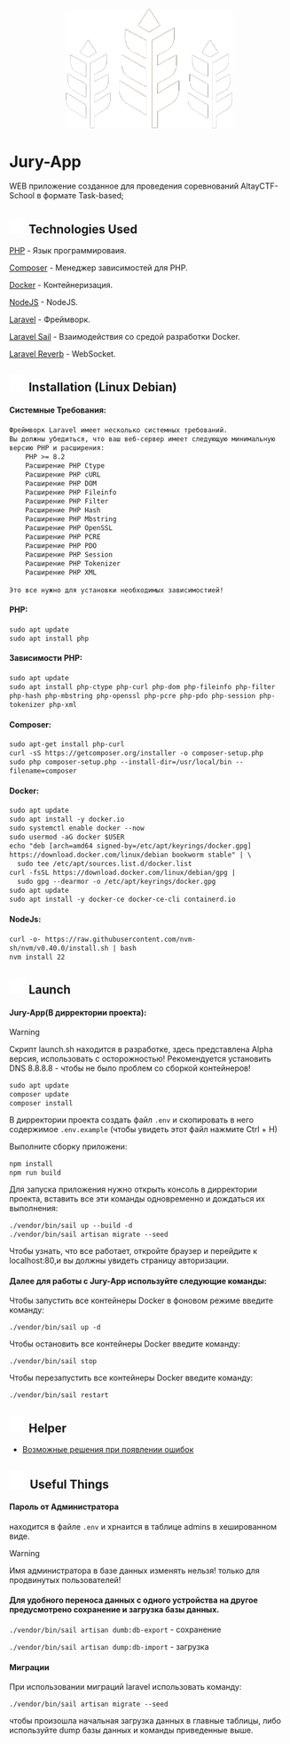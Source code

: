 <p align="center"><img src="public/media/img/kolos-white.png" width="300" alt="Laravel Logo"></p>

# Jury-App

WEB приложение созданное для проведения соревнований AltayCTF-School в формате Task-based;

## <img src="public/media/icon/technology.png" width="30"> Technologies Used

[PHP](https://www.php.net/) - Язык программироваия.

[Composer](https://getcomposer.org/) - Менеджер зависимостей для PHP.

[Docker](https://www.docker.com/) - Контейнеризация.

[NodeJS](https://nodejs.org/en) - NodeJS.

[Laravel](https://laravel.com/docs) - Фреймворк.

[Laravel Sail](https://laravel.su/docs/10.x/sail) - Взаимодействия со средой разработки Docker.

[Laravel Reverb](https://laravel.su/docs/10.x/reverb) - WebSocket.

## <img src="public/media/icon/tools.png" width="30"> Installation (Linux Debian)

#### Системные Требования:
```
Фреймворк Laravel имеет несколько системных требований. 
Вы должны убедиться, что ваш веб-сервер имеет следующую минимальную версию PHP и расширения:
    PHP >= 8.2
    Расширение PHP Ctype
    Расширение PHP cURL
    Расширение PHP DOM
    Расширение PHP Fileinfo
    Расширение PHP Filter
    Расширение PHP Hash
    Расширение PHP Mbstring
    Расширение PHP OpenSSL
    Расширение PHP PCRE
    Расширение PHP PDO
    Расширение PHP Session
    Расширение PHP Tokenizer
    Расширение PHP XML
    
Это все нужно для установки необходимых зависимостией!
```

#### PHP: 
```
sudo apt update
sudo apt install php
```
#### Зависимости PHP:
```
sudo apt update
sudo apt install php-ctype php-curl php-dom php-fileinfo php-filter php-hash php-mbstring php-openssl php-pcre php-pdo php-session php-tokenizer php-xml
```
#### Composer: 
```
sudo apt-get install php-curl
curl -sS https://getcomposer.org/installer -o composer-setup.php
sudo php composer-setup.php --install-dir=/usr/local/bin --filename=composer
```
#### Docker:
```
sudo apt update
sudo apt install -y docker.io
sudo systemctl enable docker --now
sudo usermod -aG docker $USER
echo "deb [arch=amd64 signed-by=/etc/apt/keyrings/docker.gpg] https://download.docker.com/linux/debian bookworm stable" | \
  sudo tee /etc/apt/sources.list.d/docker.list
curl -fsSL https://download.docker.com/linux/debian/gpg |
  sudo gpg --dearmor -o /etc/apt/keyrings/docker.gpg
sudo apt update
sudo apt install -y docker-ce docker-ce-cli containerd.io
```

#### NodeJs:
```
curl -o- https://raw.githubusercontent.com/nvm-sh/nvm/v0.40.0/install.sh | bash
nvm install 22
```

## <img src="public/media/icon/rocket.png" width="30"> Launch
#### Jury-App(В дирректории проекта):
> [!WARNING]
> Скрипт launch.sh находится в разработке, здесь представлена Alpha версия, использовать с осторожностью!
> Рекомендуется установить DNS 8.8.8.8 - чтобы не было проблем со сборкой контейнеров!
```
sudo apt update
composer update
composer install
```
В дирректории проекта создать файл `.env` и скопировать в него содержимое `.env.example` (чтобы увидеть этот файл нажмите Ctrl + H)

Выполните сборку приложени:
```
npm install
npm run build
```

Для запуска приложения нужно открыть консоль в дирректории проекта, вставить все эти команды одновременно и дождаться их выполнения:
```
./vendor/bin/sail up --build -d
./vendor/bin/sail artisan migrate --seed
```
Чтобы узнать, что все работает, откройте браузер и перейдите к localhost:80,и вы должны увидеть страницу авторизации.

#### Далее для работы с Jury-App используйте следующие команды:

Чтобы запустить все контейнеры Docker в фоновом режиме введите команду:
```
./vendor/bin/sail up -d
```
Чтобы остановить все контейнеры Docker введите команду:
```
./vendor/bin/sail stop
```
Чтобы перезапустить все контейнеры Docker введите команду:
```
./vendor/bin/sail restart
```
## <img src="public/media/icon/tips.png" width="30"> Helper
- [Возможные решения при появлении ошибок](ISSUES.md)
## <img src="public/media/icon/book.png" width="32"> Useful Things
#### Пароль от Администратора
находится в файле `.env` и хрнаится в таблице admins в хешированном виде.
> [!WARNING]
> Имя администратора в базе данных изменять нельзя! только для продвинутых пользователей!
#### Для удобного переноса данных с одного устройства на другое предусмотрено сохранение и загрузка базы данных.

```./vendor/bin/sail artisan dumb:db-export``` - сохранение

```./vendor/bin/sail artisan dump:db-import``` - загрузка
#### Миграции
При использовании миграций laravel использовать команду:

```
./vendor/bin/sail artisan migrate --seed
```
чтобы произошла начальная загрузка данных в главные таблицы, либо используйте dump базы данных и команды приведенные выше.
